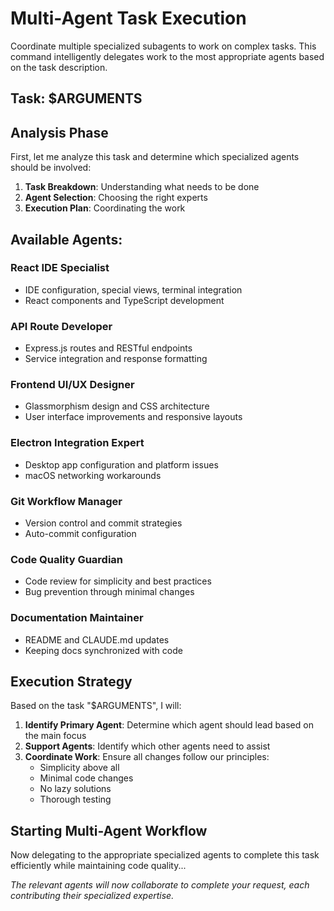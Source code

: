 # Multi-Agent Task Execution

Coordinate multiple specialized subagents to work on complex tasks. This command intelligently delegates work to the most appropriate agents based on the task description.

## Task: $ARGUMENTS

## Analysis Phase

First, let me analyze this task and determine which specialized agents should be involved:

1. **Task Breakdown**: Understanding what needs to be done
2. **Agent Selection**: Choosing the right experts
3. **Execution Plan**: Coordinating the work

## Available Agents:

### React IDE Specialist
- IDE configuration, special views, terminal integration
- React components and TypeScript development

### API Route Developer  
- Express.js routes and RESTful endpoints
- Service integration and response formatting

### Frontend UI/UX Designer
- Glassmorphism design and CSS architecture
- User interface improvements and responsive layouts

### Electron Integration Expert
- Desktop app configuration and platform issues
- macOS networking workarounds

### Git Workflow Manager
- Version control and commit strategies
- Auto-commit configuration

### Code Quality Guardian
- Code review for simplicity and best practices
- Bug prevention through minimal changes

### Documentation Maintainer
- README and CLAUDE.md updates
- Keeping docs synchronized with code

## Execution Strategy

Based on the task "$ARGUMENTS", I will:

1. **Identify Primary Agent**: Determine which agent should lead based on the main focus
2. **Support Agents**: Identify which other agents need to assist
3. **Coordinate Work**: Ensure all changes follow our principles:
   - Simplicity above all
   - Minimal code changes
   - No lazy solutions
   - Thorough testing

## Starting Multi-Agent Workflow

Now delegating to the appropriate specialized agents to complete this task efficiently while maintaining code quality...

*The relevant agents will now collaborate to complete your request, each contributing their specialized expertise.*